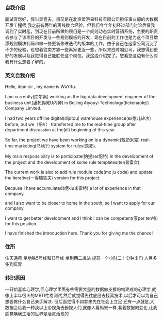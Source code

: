 
### 自我介绍
面试官您好，我叫吴壹夫，目前是在北京爱游易科技有限公司担任事业部的大数据开发工程师,我之前有两年的离线数仓经验，但我们今年年初经过部门讨论后将我调到了实时组，到现在目前所做的项目是一个规则动态实时营销系统，主要的职责去参与了该项目的开发与一些规则模板的开发，现在目前的工作也是为这个项目增添规则模块代码和做一些更新修进迭代的版本的工作。由于自己在这家公司沉淀了不少的经验，也想着往南方靠一些离家更近一些，所以来应聘咱公司，我想得到更好的发展以及我觉得自己能胜任这个岗位。我这边介绍完了。您看您这边有什么对我有什么想要了解的。


### 英文自我介绍
Hello, dear sir , my name is WuYifu.

I am currently(库尔离) working as the big data development engineer of the business unit(逼死你死U内特) in Beijing Aiyouyi 
Technology(tiekenaoleji) Company Limited.

I had two years offline digital(dijutou) warehouse experience(ex憋儿轮次) before,
but we（把V） transferred me to the real-time group after department discussion at the(di) beginning of this year. 

So far, the project we have been working on is a dynamic(戴奶米克) real-time marketing(马ki厅) system for rules(录死).

My main responsibility is to participate(怕提ser配特) in the development of the project and the development of some rule templates(ten普雷次), 

The current work is also to add rule module code(mo ju code) and update the iterative(一得瑞铁夫) version for this project.

Because I have accumulated(呃kiu米雷特) a lot of experience in that company, 

and I also want to be closer to home in the south, so I want to apply for our company. 

I want to get better development and I think I can be competent(康per ten特) for this position.

I have finished the introduction here. Thank you for giving me the chance! 


### 住所
住天通苑 坐地铁5号线和13号线  坐到西二旗站  提前一个小时二十分钟出门  人巨多 多到反胃 


### 转职原因  
一开始喜欢心理学,但心理学里面有些需要大量的数据做支撑的构建成的心理学,就像上半年很火的MBTI性格测试,然后就觉得先往底层去探索技术,以后才可以为自己想要做什么自己亲手解决.
但后面觉得不如拿来先在社会上立足
还有一点就是,大数据会给我一种我以上帝视角去俯视人们,就像人看蚂蚁一样,看着数据的变化,让我感觉噢我生活的世界是活灵活现的